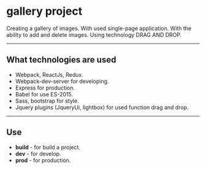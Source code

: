 gallery project
========================
Creating a gallery of images. With used single-page application. 
With the ability to add and delete images. Using technology DRAG AND DROP.
___
What technologies are used
---
* Webpack, ReactJs, Redux.
* Webpack-dev-server for developing.
* Express for production.
* Babel for use ES-2015.
* Sass, bootstrap for style.
* Jquery plugins (JqueryUi, lightbox) for used function drag and drop.
___
Use
---
* <b>build</b> - for build a project.
* <b>dev</b> - for develop.
* <b>prod</b> - for production.
